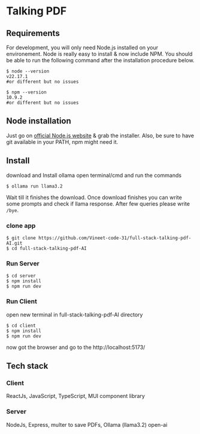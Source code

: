 # Talking PDF
## Requirements
For development, you will only need Node.js installed on your environement.
Node is really easy to install & now include NPM. You should be able to run the following command after the installation procedure below.
```
$ node --version
v22.17.1
#or different but no issues

$ npm --version
10.9.2
#or different but no issues
```
## Node installation
Just go on [official Node.js website](https://nodejs.org/en) & grab the installer. Also, be sure to have git available in your PATH, npm might need it.

## Install
download and Install ollama
open terminal/cmd and run the commands
```
$ ollama run llama3.2
```
Wait till it finishes the download. 
Once download finishes you can write some prompts and check if llama response.
After few queries please write `/bye`.
### clone app
```
$ git clone https://github.com/Vineet-code-31/full-stack-talking-pdf-AI.git
$ cd full-stack-talking-pdf-AI
```
### Run Server 
```
$ cd server
$ npm install
$ npm run dev
```
### Run Client 
open new terminal in full-stack-talking-pdf-AI directory
```
$ cd client
$ npm install
$ npm run dev
```

now got the browser and go to the http://localhost:5173/

## Tech stack
### Client
ReactJs, JavaScript, TypeScript, MUI component library

### Server
NodeJs, Express, multer to save PDFs, Ollama (llama3.2) open-ai
